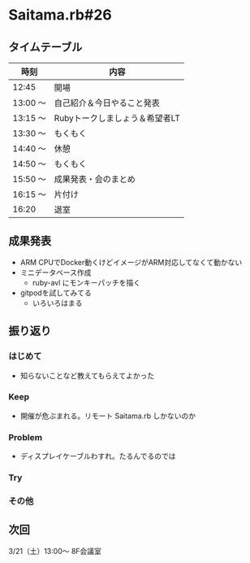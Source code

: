 # Saitama.rb#26

## タイムテーブル

| 時刻 | 内容 |
| --- | --- |
| 12:45 | 開場 |a
| 13:00 ～  | 自己紹介＆今日やること発表 |
| 13:15 ～ | Rubyトークしましょう＆希望者LT |
| 13:30 ～ | もくもく |
| 14:40 ～ | 休憩 |
| 14:50 ～ | もくもく |
| 15:50 ～ | 成果発表・会のまとめ |
| 16:15 ～ | 片付け |
| 16:20 | 退室 |

## 成果発表

- ARM CPUでDocker動くけどイメージがARM対応してなくて動かない
- ミニデータベース作成
  - ruby-avl にモンキーパッチを描く
- gitpodを試してみてる
  - いろいろはまる

## 振り返り

### はじめて

- 知らないことなど教えてもらえてよかった

### Keep

- 開催が危ぶまれる。リモート Saitama.rb しかないのか

### Problem

- ディスプレイケーブルわすれ。たるんでるのでは

### Try

### その他

## 次回

3/21（土）13:00～ 8F会議室
